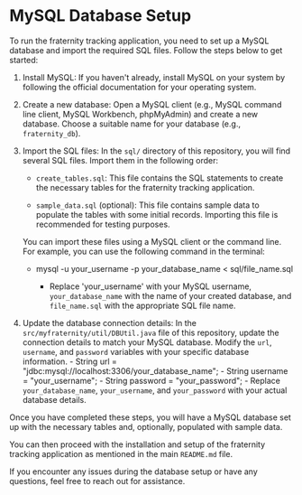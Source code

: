 # MySQL Database Setup

To run the fraternity tracking application, you need to set up a MySQL database and import the required SQL files. Follow the steps below to get started:

1. Install MySQL: If you haven't already, install MySQL on your system by following the official documentation for your operating system.

2. Create a new database: Open a MySQL client (e.g., MySQL command line client, MySQL Workbench, phpMyAdmin) and create a new database. Choose a suitable name for your database (e.g., `fraternity_db`).

3. Import the SQL files: In the `sql/` directory of this repository, you will find several SQL files. Import them in the following order:

   - `create_tables.sql`: This file contains the SQL statements to create the necessary tables for the fraternity tracking application.

   - `sample_data.sql` (optional): This file contains sample data to populate the tables with some initial records. Importing this file is recommended for testing purposes.

   You can import these files using a MySQL client or the command line. For example, you can use the following command in the terminal:
   
      - mysql -u your_username -p your_database_name < sql/file_name.sql
      
           - Replace 'your_username' with your MySQL username, `your_database_name` with the name of your created database, and `file_name.sql` with the appropriate SQL file name.
      
4. Update the database connection details: In the `src/myfraternity/util/DBUtil.java` file of this repository, update the connection details to match your MySQL database. 
    Modify the `url`, `username`, and `password` variables with your specific database information.
        - String url = "jdbc:mysql://localhost:3306/your_database_name";
        - String username = "your_username";
        - String password = "your_password";
            - Replace `your_database_name`, `your_username`, and `your_password` with your actual database details. 



Once you have completed these steps, you will have a MySQL database set up with the necessary tables and, optionally, populated with sample data. 

You can then proceed with the installation and setup of the fraternity tracking application as mentioned in the main `README.md` file.

If you encounter any issues during the database setup or have any questions, feel free to reach out for assistance.
